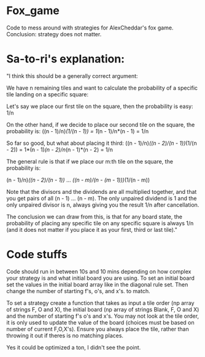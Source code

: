 # Fox_game

Code to mess around with strategies for AlexCheddar's fox game.
Conclusion: strategy does not matter. 

# Sa-to-ri's explanation:

"I think this should be a generally correct argument:

We have n remaining tiles and want to calculate the probability of a specific tile landing on a specific square:

Let's say we place our first tile on the square, then the probability is easy: 1/n

On the other hand, if we decide to place our second tile on the square, the probability is:
((n - 1)/n)*(1/(n - 1)) = 1*(n - 1)/n*(n - 1) = 1/n

So far so good, but what about placing it third:
((n - 1)/n)*((n - 2)/(n - 1))*(1/(n - 2)) = 1*(n - 1)*(n - 2)/n*(n - 1)*(n - 2) = 1/n

The general rule is that if we place our m:th tile on the square, the probability is:

(n - 1)/n)*((n - 2)/(n - 1))* ... *((n - m)/(n - (m - 1)))*(1/(n - m))

Note that the divisors and the dividends are all multiplied together, and that you get pairs of all (n - 1) ... (n - m). The only unpaired dividend is 1 and the only unpaired divisor is n, always giving you the result 1/n after cancellation.

The conclusion we can draw from this, is that for any board state, the probability of placing any specific tile on any specific square is always 1/n (and it does not matter if you place it as your first, third or last tile)."

# Code stuffs
Code should run in between 10s and 10 mins depending on how complex your strategy is and what initial board you are using.
To set an initial board set the values in the initial board array like in the diagonal rule set.
Then change the number of starting f's, o's, and x's. to match.

To set a strategy create a function that takes as input a tile order (np array of strings F, O and X), the initial board (np array of strings Blank, F, O and X) and the number of starting f's o's and x's.
You may not look at the tile order, it is only used to update the value of the board (choices must be based on number of current F,O,X's).
Ensure you always place the tile, rather than throwing it out if theres is no matching places.

Yes it could be optimized a ton, I didn't see the point.
